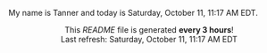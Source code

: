 My name is Tanner and today is Saturday, October 11, 11:17 AM EDT.

<p align="center">This <i>README</i> file is generated <b>every 3 hours</b>!</br>Last refresh: Saturday, October 11, 11:17 AM EDT<br /></p>
